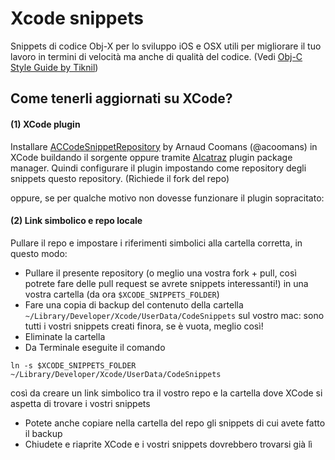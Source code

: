 # Xcode snippets

Snippets di codice Obj-X per lo sviluppo iOS e OSX utili per migliorare il tuo lavoro in termini di velocità ma anche di qualità del codice. (Vedi [Obj-C Style Guide by Tiknil](https://github.com/tiknil/objective-c-style-guide))

## Come tenerli aggiornati su XCode? ##

#### (1) XCode plugin ####

Installare [ACCodeSnippetRepository](https://github.com/acoomans/ACCodeSnippetRepositoryPlugin) by Arnaud Coomans (@acoomans) in XCode buildando il sorgente oppure tramite [Alcatraz](https://github.com/supermarin/Alcatraz) plugin package manager. Quindi configurare il plugin impostando come repository degli snippets questo repository. (Richiede il fork del repo)

oppure, se per qualche motivo non dovesse funzionare il plugin sopracitato:

#### (2) Link simbolico e repo locale ####

Pullare il repo e impostare i riferimenti simbolici alla cartella corretta, in questo modo: 
 * Pullare il presente repository (o meglio una vostra fork + pull, così potrete fare delle pull request se avrete snippets interessanti!) in una vostra cartella (da ora `$XCODE_SNIPPETS_FOLDER`)
 * Fare una copia di backup del contenuto della cartella `~/Library/Developer/Xcode/UserData/CodeSnippets` sul vostro mac: sono tutti i vostri snippets creati finora, se è vuota, meglio così!
 * Eliminate la cartella
 * Da Terminale eseguite il comando 

`ln -s $XCODE_SNIPPETS_FOLDER ~/Library/Developer/Xcode/UserData/CodeSnippets` 

   così da creare un link simbolico tra il vostro repo e la cartella dove XCode si aspetta di trovare i vostri snippets
 * Potete anche copiare nella cartella del repo gli snippets di cui avete fatto il backup
 * Chiudete e riaprite XCode e i vostri snippets dovrebbero trovarsi già lì
